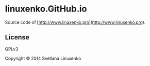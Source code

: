 # linuxenko.GitHub.io

Source code of [http://www.linuxenko.pro](http://www.linuxenko.pro).

## License

GPLv3

Copyright © 2014 Svetlana Linuxenko
